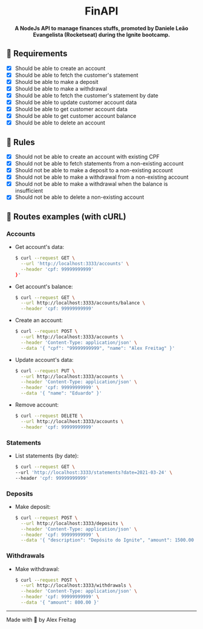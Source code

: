 <h1 align="center">
    FinAPI
</h1>

<h4 align="center">
  A NodeJs API to manage finances stuffs, promoted by Daniele Leão Evangelista (Rocketseat) during the Ignite bootcamp.
</h4>

## 🎯 Requirements
- [X] Should be able to create an account
- [X] Should be able to fetch the customer's statement
- [X] Should be able to make a deposit
- [X] Should be able to make a withdrawal
- [X] Should be able to fetch the customer's statement by date
- [X] Should be able to update customer account data
- [X] Should be able to get customer account data
- [X] Should be able to get customer account balance
- [X] Should be able to delete an account
  
## 🚫 Rules
- [X] Should not be able to create an account with existing CPF
- [X] Should not be able to fetch statements from a non-existing account
- [X] Should not be able to make a deposit to a non-existing account
- [X] Should not be able to make a withdrawal from a non-existing account
- [X] Should not be able to make a withdrawal when the balance is insufficient
- [X] Should not be able to delete a non-existing account

## 🔱 Routes examples (with cURL)

### Accounts

- Get account's data:
  ```bash
  $ curl --request GET \
    --url 'http://localhost:3333/accounts' \
    --header 'cpf: 99999999999'
  }'
  ```

- Get account's balance:
  ```bash
  $ curl --request GET \
    --url http://localhost:3333/accounts/balance \
    --header 'cpf: 99999999999'
  ```

- Create an account:
  ```bash
  $ curl --request POST \
    --url http://localhost:3333/accounts \
    --header 'Content-Type: application/json' \
    --data '{ "cpf": "99999999999", "name": "Alex Freitag" }'
  ```

- Update account's data:
  ```bash
  $ curl --request PUT \
    --url http://localhost:3333/accounts \
    --header 'Content-Type: application/json' \
    --header 'cpf: 99999999999' \
    --data '{ "name": "Eduardo" }'
  ```

- Remove account:
  ```bash
  $ curl --request DELETE \
    --url http://localhost:3333/accounts \
    --header 'cpf: 99999999999'
  ```

### Statements

- List statements (by date):
  ```bash
  $ curl --request GET \
  --url 'http://localhost:3333/statements?date=2021-03-24' \
  --header 'cpf: 99999999999'
  ```

### Deposits

- Make deposit:
  ```bash
  $ curl --request POST \
    --url http://localhost:3333/deposits \
    --header 'Content-Type: application/json' \
    --header 'cpf: 99999999999' \
    --data '{ "description": "Depósito do Ignite", "amount": 1500.00 }'
  ```

### Withdrawals

- Make withdrawal:
  ```bash
  $ curl --request POST \
    --url http://localhost:3333/withdrawals \
    --header 'Content-Type: application/json' \
    --header 'cpf: 99999999999' \
    --data '{ "amount": 800.00 }'
  ```




---
Made with 💜 by Alex Freitag 